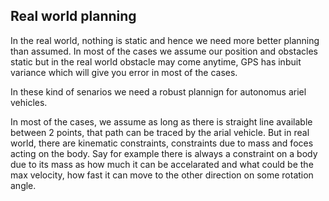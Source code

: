 ## Real world planning

In the real world, nothing is static and hence we need more better planning than assumed.
In most of the cases we assume our position and obstacles static but in the real world obstacle may come anytime,
GPS has inbuit variance which will give you error in most of the cases. 

In these kind of senarios we need a robust plannign for autonomus ariel vehicles.

In most of the cases, we assume as long as there is straight line available between 2 points, that path can be
traced by the arial vehicle. But in real world, there are kinematic constraints, constraints due to mass and foces
acting on the body. Say for example there is always a constraint on a body due to its mass as how much it can be
accelarated and what could be the max velocity, how fast it can move to the other direction on some rotation angle.
